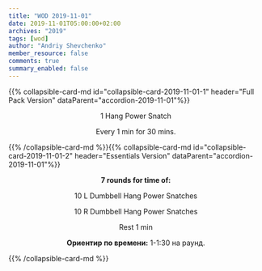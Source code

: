 ```yaml
---
title: "WOD 2019-11-01"
date: 2019-11-01T05:00:00+02:00
archives: "2019"
tags: [wod]
author: "Andriy Shevchenko"
member_resource: false
comments: true
summary_enabled: false
---
```


<div id="accordion-2019-11-01">
{{% collapsible-card-md id="collapsible-card-2019-11-01-1" header="Full Pack Version" dataParent="accordion-2019-11-01"%}}
<center>

1 Hang Power Snatch

Every 1 min for 30 mins.

</center>
{{% /collapsible-card-md %}}{{% collapsible-card-md id="collapsible-card-2019-11-01-2" header="Essentials Version" dataParent="accordion-2019-11-01"%}}
<center>

**7 rounds for time of:**

10 L Dumbbell Hang Power Snatches

10 R Dumbbell Hang Power Snatches

Rest 1 min

**Ориентир по времени:** 1-1:30 на раунд.

</center>
{{% /collapsible-card-md %}}
</div>